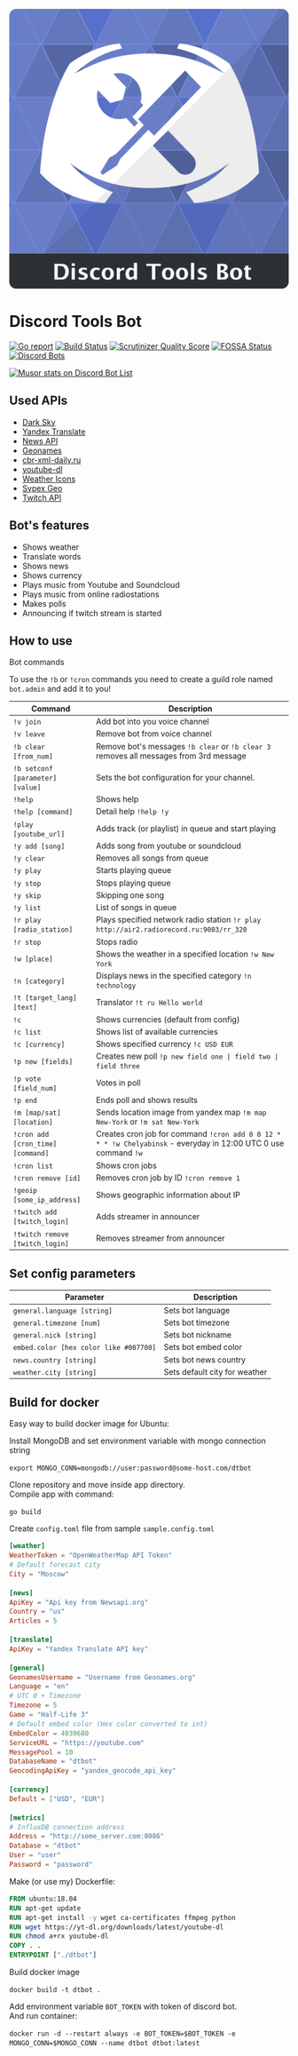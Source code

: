 ![Discord Tools Bot](https://github.com/FlameIntheDark/dtbot/blob/master/logo.png?raw=true "Discord Tools Bot")
# Discord Tools Bot

[![Go report](http://goreportcard.com/badge/FlameInTheDark/dtbot)](http://goreportcard.com/report/FlameInTheDark/dtbot)
[![Build Status](https://travis-ci.org/FlameInTheDark/dtbot.svg?branch=master)](https://travis-ci.org/FlameInTheDark/dtbot)
[![Scrutinizer Quality Score](https://img.shields.io/scrutinizer/g/FlameInTheDark/dtbot/master.svg)](https://scrutinizer-ci.com/g/FlameInTheDark/dtbot/)
[![FOSSA Status](https://app.fossa.com/api/projects/git%2Bgithub.com%2FFlameInTheDark%2Fdtbot.svg?type=shield)](https://app.fossa.com/projects/git%2Bgithub.com%2FFlameInTheDark%2Fdtbot?ref=badge_shield)
[![Discord Bots](https://discordbots.org/api/widget/status/424221765321883658.svg)](https://discordbots.org/bot/424221765321883658)

[![Musor stats on Discord Bot List](https://discordbotlist.com/bots/424221765321883658/widget)](https://discordbotlist.com/bots/424221765321883658)

## Used APIs

* [Dark Sky](https://darksky.net/poweredby/)
* [Yandex Translate](https://tech.yandex.ru/translate/)
* [News API](https://newsapi.org)
* [Geonames](https://www.geonames.org)
* [cbr-xml-daily.ru](https://www.cbr-xml-daily.ru)
* [youtube-dl](https://ytdl-org.github.io/youtube-dl/index.html)
* [Weather Icons](https://erikflowers.github.io/weather-icons/)
* [Sypex Geo](http://sypexgeo.net)
* [Twitch API](https://dev.twitch.tv)

## Bot's features

* Shows weather
* Translate words
* Shows news
* Shows currency
* Plays music from Youtube and Soundcloud
* Plays music from online radiostations
* Makes polls
* Announcing if twitch stream is started

## How to use

Bot commands

To use the `!b` or `!cron` commands you need to create a guild role named `bot.admin` and add it to you!

Command | Description
------- | -----------
`!v join` | Add bot into you voice channel
`!v leave` | Remove bot from voice channel
`!b clear [from_num]` | Remove bot's messages `!b clear` or `!b clear 3` removes all messages from 3rd message
`!b setconf [parameter] [value]` | Sets the bot configuration for your channel.
`!help` | Shows help
`!help [command]` | Detail help `!help !y`
`!play [youtube_url]` | Adds track (or playlist) in queue and start playing
`!y add [song]` | Adds song from youtube or soundcloud
`!y clear` | Removes all songs from queue
`!y play` | Starts playing queue
`!y stop` | Stops playing queue
`!y skip` | Skipping one song
`!y list` | List of songs in queue
`!r play [radio_station]` | Plays specified network radio station `!r play http://air2.radiorecord.ru:9003/rr_320`
`!r stop` | Stops radio
`!w [place]` | Shows the weather in a specified location `!w New York`
`!n [category]` | Displays news in the specified category `!n technology`
`!t [target_lang] [text]` | Translator `!t ru Hello world`
`!c` | Shows currencies (default from config)
`!c list` | Shows list of available currencies
`!c [currency]` | Shows specified currency `!c USD EUR`
`!p new [fields]` | Creates new poll `!p new field one \| field two \| field three`
`!p vote [field_num]` | Votes in poll
`!p end` | Ends poll and shows results
`!m [map/sat] [location]` | Sends location image from yandex map `!m map New-York` or `!m sat New-York`
`!cron add [cron_time] [command]` | Creates cron job for command `!cron add 0 0 12 * * * !w Chelyabinsk` - everyday in 12:00 UTC 0 use command `!w`
`!cron list` | Shows cron jobs
`!cron remove [id]` | Removes cron job by ID `!cron remove 1`
`!geoip [some_ip_address]` | Shows geographic information about IP
`!twitch add [twitch_login]` | Adds streamer in announcer
`!twitch remove [twitch_login]` | Removes streamer from announcer

## Set config parameters

Parameter | Description
--------- | -----------
`general.language [string]` | Sets bot language
`general.timezone [num]` | Sets bot timezone
`general.nick [string]` | Sets bot nickname
`embed.color [hex color like #007700]` | Sets bot embed color
`news.country [string]` | Sets bot news country
`weather.city [string]` | Sets default city for weather

## Build for docker

Easy way to build docker image for Ubuntu:

Install MongoDB and set environment variable with mongo connection string  

`export MONGO_CONN=mongodb://user:password@some-host.com/dtbot`

Clone repository and move inside app directory.  
Compile app with command:

`go build`

Create `config.toml` file from sample `sample.config.toml`

```toml
[weather]
WeatherToken = "OpenWeatherMap API Token"
# Default forecast city
City = "Moscow"

[news]
ApiKey = "Api key from Newsapi.org"
Country = "us"
Articles = 5

[translate]
ApiKey = "Yandex Translate API key"

[general]
GeonamesUsername = "Username from Geonames.org"
Language = "en"
# UTC 0 + Timezone
Timezone = 5
Game = "Half-Life 3"
# Default embed color (Hex color converted to int)
EmbedColor = 4039680
ServiceURL = "https://youtube.com"
MessagePool = 10
DatabaseName = "dtbot"
GeocodingApiKey = "yandex_geocode_api_key"

[currency]
Default = ["USD", "EUR"]

[metrics]
# InfluxDB connection address
Address = "http://some_server.com:8086"
Database = "dtbot"
User = "user"
Password = "password"
```

Make (or use my) Dockerfile:

```Dockerfile
FROM ubuntu:18.04
RUN apt-get update
RUN apt-get install -y wget ca-certificates ffmpeg python
RUN wget https://yt-dl.org/downloads/latest/youtube-dl
RUN chmod a+rx youtube-dl
COPY . .
ENTRYPOINT ["./dtbot"]
```

Build docker image

`docker build -t dtbot .`

Add environment variable `BOT_TOKEN` with token of discord bot.  
And run container:

`docker run -d --restart always -e BOT_TOKEN=$BOT_TOKEN -e MONGO_CONN=$MONGO_CONN --name dtbot dtbot:latest`